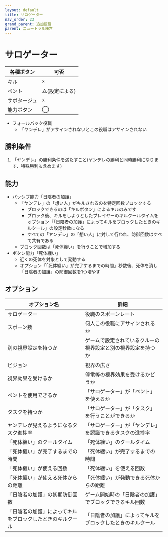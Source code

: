```yaml
---
layout: default
title: サロゲーター
nav_order: 23
grand_parent: 追加役職
parent: ニュートラル陣営
---
```



# サロゲーター

|  各種ボタン |  可否  |
| ---- | ---- |
|  キル  | ☓ |
|  ベント  | △(設定による) |
|  サボタージュ  | ☓ |
|  能力ボタン  | ◯ |

- フォールバック役職
  - 「ヤンデレ」がアサインされないとこの役職はアサインされない

## 勝利条件
1. 「ヤンデレ」の勝利条件を満たすこと(ヤンデレの勝利と同時勝利になります、特殊勝利も含めます)

## 能力

- パッシブ能力「日陰者の加護」
  - 「ヤンデレ」の「想い人」がキルされるのを特定回数ブロックする
    - ブロックできるのは「キルボタン」によるキルのみです
    - ブロック後、キルをしようとしたプレイヤーのキルクールタイムをオプション「「日陰者の加護」によってキルをブロックしたときのキルクール」の設定秒数になる
    - すべての「ヤンデレ」の「想い人」に対して行われ、防御回数はすべて共有である
  - ブロック回数は「死体纏い」を行うことで増加する
- ボタン能力「死体纏い」
  - 近くの死体を対象として発動する
  - オプション「「死体纏い」が完了するまでの時間」秒数後、死体を消し「日陰者の加護」の防御回数を1つ増やす

## オプション

|  オプション名 |  詳細  |
| ---- | ---- |
|  サロゲーター | 役職のスポーンレート |
|  スポーン数  | 何人この役職にアサインされるか |
|  別の視界設定を持つか  |  ゲームで設定されているクルーの視界設定と別の視界設定を持つか  |
|  ビジョン  |  視界の広さ  |
|  視界効果を受けるか  |  停電等の視界効果を受けるかどうか  |
| ベントを使用できるか | 「サロゲーター」が「ベント」を使えるか |
| タスクを持つか | 「サロゲーター」が「タスク」を行うことができるか |
| ヤンデレが見えるようになるタスク進捗率  | 「サロゲーター」が「ヤンデレ」を認識できるタスクの進捗率  |
| 「死体纏い」のクールタイム | 「死体纏い」のクールタイム |
| 「死体纏い」が完了するまでの時間 | 「死体纏い」が完了するまでの時間 |
| 「死体纏い」が使える回数  | 「死体纏い」を使える回数  |
| 「死体纏い」が使える死体からの距離 | 「死体纏い」が発動できる死体からの距離  |
| 「日陰者の加護」の初期防御回数 | ゲーム開始時の「日陰者の加護」でブロックできるキル回数  |
| 「日陰者の加護」によってキルをブロックしたときのキルクール | 「日陰者の加護」によってキルをブロックしたときのキルクール  |

